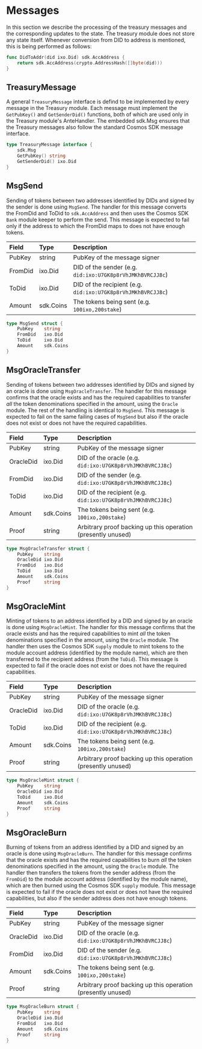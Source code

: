 # Messages

In this section we describe the processing of the treasury messages and the corresponding updates to the state. The treasury module does not store any state itself. Whenever conversion from DID to address is mentioned, this is being performed as follows:

```go
func DidToAddr(did ixo.Did) sdk.AccAddress {
	return sdk.AccAddress(crypto.AddressHash([]byte(did)))
}
```

## TreasuryMessage

A general `TreasuryMessage` interface is defind to be implemented by every message in the Treasury module. Each message must implement the `GetPubKey()` and `GetSenderDid()` functions, both of which are used only in the Treasury module's AnteHandler. The embedded sdk.Msg ensures that the Treasury messages also follow the standard Cosmos SDK message interface.

```go
type TreasuryMessage interface {
	sdk.Msg
	GetPubKey() string
	GetSenderDid() ixo.Did
}
``` 

## MsgSend

Sending of tokens between two addresses identified by DIDs and signed by the sender is done using `MsgSend`. The handler for this message converts the FromDid and ToDid to `sdk.AccAddress` and then uses the Cosmos SDK `Bank` module keeper to perform the send. This message is expected to fail only if the address to which the FromDid maps to does not have enough tokens.

| **Field**              | **Type**         | **Description**                                                                                               |
|:-----------------------|:-----------------|:--------------------------------------------------------------------------------------------------------------|
| PubKey    | string    | PubKey of the message signer |
| FromDid   | ixo.Did   | DID of the sender (e.g. `did:ixo:U7GK8p8rVhJMKhBVRCJJ8c`) |
| ToDid     | ixo.Did   | DID of the recipient (e.g. `did:ixo:U7GK8p8rVhJMKhBVRCJJ8c`) |
| Amount    | sdk.Coins | The tokens being sent (e.g. `100ixo,200stake`) |

```go
type MsgSend struct {
	PubKey    string
	FromDid   ixo.Did
	ToDid     ixo.Did
	Amount    sdk.Coins
}
``` 

## MsgOracleTransfer

Sending of tokens between two addresses identified by DIDs and signed by an oracle is done using `MsgOracleTransfer`. The handler for this message confirms that the oracle exists and has the required capabilities to transfer _all_ the token denominations specified in the amount, using the `Oracle` module. The rest of the handling is identical to `MsgSend`. This message is expected to fail on the same failing cases of `MsgSend` but also if the oracle does not exist or does not have the required capabilities.

| **Field**              | **Type**         | **Description**                                                                                               |
|:-----------------------|:-----------------|:--------------------------------------------------------------------------------------------------------------|
| PubKey    | string    | PubKey of the message signer |
| OracleDid | ixo.Did   | DID of the oracle (e.g. `did:ixo:U7GK8p8rVhJMKhBVRCJJ8c`) |
| FromDid   | ixo.Did   | DID of the sender (e.g. `did:ixo:U7GK8p8rVhJMKhBVRCJJ8c`) |
| ToDid     | ixo.Did   | DID of the recipient (e.g. `did:ixo:U7GK8p8rVhJMKhBVRCJJ8c`) |
| Amount    | sdk.Coins | The tokens being sent (e.g. `100ixo,200stake`) |
| Proof     | string    | Arbitrary proof backing up this operation (presently unused) |

```go
type MsgOracleTransfer struct {
	PubKey    string
	OracleDid ixo.Did
	FromDid   ixo.Did
	ToDid     ixo.Did
	Amount    sdk.Coins
    Proof     string
}
``` 

## MsgOracleMint

Minting of tokens to an address identified by a DID and signed by an oracle is done using `MsgOracleMint`. The handler for this message confirms that the oracle exists and has the required capabilities to mint _all_ the token denominations specified in the amount, using the `Oracle` module. The handler then uses the Cosmos SDK `supply` module to mint tokens to the module account address (identified by the module name), which are then transferred to the recipient address (from the `ToDid`). This message is expected to fail if the oracle does not exist or does not have the required capabilities.

| **Field**              | **Type**         | **Description**                                                                                               |
|:-----------------------|:-----------------|:--------------------------------------------------------------------------------------------------------------|
| PubKey    | string    | PubKey of the message signer |
| OracleDid | ixo.Did   | DID of the oracle (e.g. `did:ixo:U7GK8p8rVhJMKhBVRCJJ8c`) |
| ToDid     | ixo.Did   | DID of the recipient (e.g. `did:ixo:U7GK8p8rVhJMKhBVRCJJ8c`) |
| Amount    | sdk.Coins | The tokens being sent (e.g. `100ixo,200stake`) |
| Proof     | string    | Arbitrary proof backing up this operation (presently unused) |

```go
type MsgOracleMint struct {
	PubKey    string
	OracleDid ixo.Did
	ToDid     ixo.Did
	Amount    sdk.Coins
    Proof     string
}
``` 

## MsgOracleBurn

Burning of tokens from an address identified by a DID and signed by an oracle is done using `MsgOracleBurn`. The handler for this message confirms that the oracle exists and has the required capabilities to burn _all_ the token denominations specified in the amount, using the `Oracle` module. The handler then transfers the tokens from the sender address (from the `FromDid`) to the module account address (identified by the module name), which are then burned using the Cosmos SDK `supply` module. This message is expected to fail if the oracle does not exist or does not have the required capabilities, but also if the sender address does not have enough tokens.

| **Field**              | **Type**         | **Description**                                                                                               |
|:-----------------------|:-----------------|:--------------------------------------------------------------------------------------------------------------|
| PubKey    | string    | PubKey of the message signer |
| OracleDid | ixo.Did   | DID of the oracle (e.g. `did:ixo:U7GK8p8rVhJMKhBVRCJJ8c`) |
| FromDid   | ixo.Did   | DID of the sender (e.g. `did:ixo:U7GK8p8rVhJMKhBVRCJJ8c`) |
| Amount    | sdk.Coins | The tokens being sent (e.g. `100ixo,200stake`) |
| Proof     | string    | Arbitrary proof backing up this operation (presently unused) |

```go
type MsgOracleBurn struct {
	PubKey    string
	OracleDid ixo.Did
	FromDid   ixo.Did
	Amount    sdk.Coins
    Proof     string
}
``` 